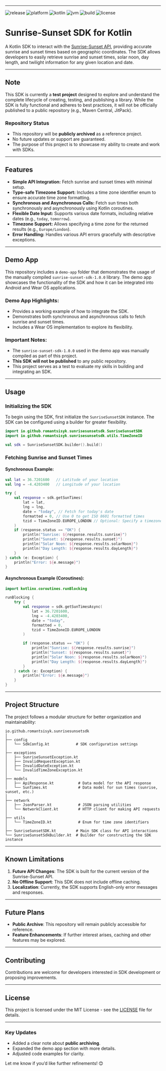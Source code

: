 
---

![release](https://img.shields.io/badge/release-v1.0.0-blue)  ![platform](https://img.shields.io/badge/platform-JVM%20|%20Kotlin-lightgrey)  ![kotlin](https://img.shields.io/badge/Kotlin-2.0.0-orange)  ![jvm](https://img.shields.io/badge/JVM-17-green)  ![build](https://img.shields.io/badge/Build%20System-Gradle-lightgrey)  ![license](https://img.shields.io/badge/license-MIT-brightgreen)  

# **Sunrise-Sunset SDK for Kotlin**

A Kotlin SDK to interact with the [Sunrise-Sunset API](https://sunrise-sunset.org/api), providing accurate sunrise and sunset times based on geographic coordinates. The SDK allows developers to easily retrieve sunrise and sunset times, solar noon, day length, and twilight information for any given location and date.

---

## **Note**

This SDK is currently a **test project** designed to explore and understand the complete lifecycle of creating, testing, and publishing a library. While the SDK is fully functional and adheres to best practices, it will not be officially published to a public repository (e.g., Maven Central, JitPack).

### **Repository Status**
- This repository will be **publicly archived** as a reference project.
- No future updates or support are guaranteed.
- The purpose of this project is to showcase my ability to create and work with SDKs.

---

## **Features**

- **Simple API Integration:** Fetch sunrise and sunset times with minimal setup.
- **Type-safe Timezone Support:** Includes a time zone identifier enum to ensure accurate time zone formatting.
- **Synchronous and Asynchronous Calls:** Fetch sun times both synchronously and asynchronously using Kotlin coroutines.
- **Flexible Date Input:** Supports various date formats, including relative dates (e.g., `today`, `tomorrow`).
- **Timezone Support:** Allows specifying a time zone for the returned results (e.g., `Europe/London`).
- **Error Handling:** Handles various API errors gracefully with descriptive exceptions.

---

## **Demo App**

This repository includes a `demo-app` folder that demonstrates the usage of the manually compiled `sunrise-sunset-sdk-1.0.0` library. The demo app showcases the functionality of the SDK and how it can be integrated into Android and Wear OS applications.

### **Demo App Highlights:**
- Provides a working example of how to integrate the SDK.
- Demonstrates both synchronous and asynchronous calls to fetch sunrise and sunset times.
- Includes a Wear OS implementation to explore its flexibility.

### **Important Notes**:
- The `sunrise-sunset-sdk-1.0.0` used in the demo app was manually compiled as part of this project.
- **This SDK will not be published** to any public repository.
- This project serves as a test to evaluate my skills in building and integrating an SDK.

---

## **Usage**

### **Initializing the SDK**

To begin using the SDK, first initialize the `SunriseSunsetSDK` instance. The SDK can be configured using a builder for greater flexibility.

```kotlin
import io.github.romantsisyk.sunrisesunsetsdk.SunriseSunsetSDK
import io.github.romantsisyk.sunrisesunsetsdk.utils.TimeZoneID

val sdk = SunriseSunsetSDK.builder().build()
```

### **Fetching Sunrise and Sunset Times**

#### **Synchronous Example:**

```kotlin
val lat = 36.7201600   // Latitude of your location
val lng = -4.4203400   // Longitude of your location

try {
    val response = sdk.getSunTimes(
        lat = lat,
        lng = lng,
        date = "today", // Fetch for today's date
        formatted = 0, // Use 0 to get ISO 8601 formatted times
        tzid = TimeZoneID.EUROPE_LONDON // Optional: Specify a timezone (e.g., Europe/London)
    )
    if (response.status == "OK") {
        println("Sunrise: ${response.results.sunrise}")
        println("Sunset: ${response.results.sunset}")
        println("Solar Noon: ${response.results.solarNoon}")
        println("Day Length: ${response.results.dayLength}")
    }
} catch (e: Exception) {
    println("Error: ${e.message}")
}
```

#### **Asynchronous Example (Coroutines):**

```kotlin
import kotlinx.coroutines.runBlocking

runBlocking {
    try {
        val response = sdk.getSunTimesAsync(
            lat = 36.7201600,
            lng = -4.4203400,
            date = "today",
            formatted = 0,
            tzid = TimeZoneID.EUROPE_LONDON
        )

        if (response.status == "OK") {
            println("Sunrise: ${response.results.sunrise}")
            println("Sunset: ${response.results.sunset}")
            println("Solar Noon: ${response.results.solarNoon}")
            println("Day Length: ${response.results.dayLength}")
        }
    } catch (e: Exception) {
        println("Error: ${e.message}")
    }
}
```

---

## **Project Structure**

The project follows a modular structure for better organization and maintainability:

```
io.github.romantsisyk.sunrisesunsetsdk
│
├── config
│   └── SdkConfig.kt            # SDK configuration settings
│
├── exceptions
│   ├── SunriseSunsetException.kt
│   ├── InvalidRequestException.kt
│   ├── InvalidDateException.kt
│   └── InvalidTimeZoneException.kt
│
├── models
│   ├── ApiResponse.kt           # Data model for the API response
│   └── SunTimes.kt              # Data model for sun times (sunrise, sunset, etc.)
│
├── network
│   ├── JsonParser.kt            # JSON parsing utilities
│   └── NetworkClient.kt         # HTTP client for making API requests
│
├── utils
│   └── TimeZoneID.kt            # Enum for time zone identifiers
│
├── SunriseSunsetSDK.kt         # Main SDK class for API interactions
└── SunriseSunsetSdkBuilder.kt  # Builder for constructing the SDK instance
```

---

## **Known Limitations**

1. **Future API Changes**: The SDK is built for the current version of the Sunrise-Sunset API.
2. **No Offline Support**: This SDK does not include offline caching.
3. **Localization**: Currently, the SDK supports English-only error messages and responses.

---

## **Future Plans**

- **Public Archive**: This repository will remain publicly accessible for reference.
- **Feature Enhancements**: If further interest arises, caching and other features may be explored.

---

## **Contributing**

Contributions are welcome for developers interested in SDK development or proposing improvements.

---

## **License**

This project is licensed under the MIT License - see the [LICENSE](LICENSE.txt) file for details.

---

### **Key Updates**
- Added a clear note about **public archiving**.
- Expanded the demo app section with more details.
- Adjusted code examples for clarity.

Let me know if you’d like further refinements! 😊
